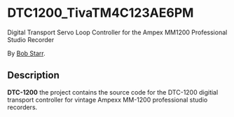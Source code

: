 # DTC1200_TivaTM4C123AE6PM
Digital Transport Servo Loop Controller for the Ampex MM1200 Professional Studio Recorder

By [Bob Starr](http://www.rtzaudio.com).

## Description
**DTC-1200** the project contains the source code for the DTC-1200 digitial transport
 controller for vintage Ampexx MM-1200 professional studio recorders.